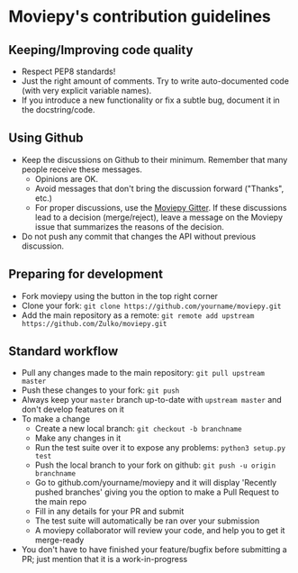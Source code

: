 # Moviepy's contribution guidelines

## Keeping/Improving code quality
 
- Respect PEP8 standards!
- Just the right amount of comments. Try to write auto-documented code (with very explicit variable names).
- If you introduce a new functionality or fix a subtle bug, document it in the docstring/code.

## Using Github

- Keep the discussions on Github to their minimum. Remember that many people receive these messages.
  - Opinions are OK.
  - Avoid messages that don't bring the discussion forward ("Thanks", etc.)
  - For proper discussions, use the [Moviepy Gitter](https://gitter.im/Movie-py). If these discussions lead to a decision (merge/reject), leave a message on the Moviepy issue that summarizes the reasons of the decision.
- Do not push any commit that changes the API without previous discussion.

## Preparing for development
- Fork moviepy using the button in the top right corner
- Clone your fork: `git clone https://github.com/yourname/moviepy.git`
- Add the main repository as a remote: `git remote add upstream https://github.com/Zulko/moviepy.git`

## Standard workflow
- Pull any changes made to the main repository: `git pull upstream master`
- Push these changes to your fork: `git push`
- Always keep your `master` branch up-to-date with `upstream master` and don't develop features on it
- To make a change
  - Create a new local branch: `git checkout -b branchname`
  - Make any changes in it
  - Run the test suite over it to expose any problems: `python3 setup.py test`
  - Push the local branch to your fork on github: `git push -u origin branchname`
  - Go to github.com/yourname/moviepy and it will display 'Recently pushed branches' giving you the option to make a Pull Request to the main repo
  - Fill in any details for your PR and submit
  - The test suite will automatically be ran over your submission
  - A moviepy collaborator will review your code, and help you to get it merge-ready
- You don't have to have finished your feature/bugfix before submitting a PR; just mention that it is a work-in-progress